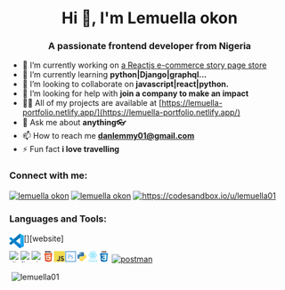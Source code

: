 <h1 align="center">Hi 👋, I'm Lemuella okon</h1>
<h3 align="center">A passionate frontend developer from Nigeria</h3>

- 🔭 I’m currently working on [a Reactjs e-commerce story page store](https://vasiti-ng.netlify.app/)
- 🌱 I’m currently learning **python|Django|graphql...**
- 👯 I’m looking to collaborate on **javascript|react|python.**
- 🤝 I’m looking for help with **join a company to make an impact**
- 👨‍💻 All of my projects are available at [https://lemuella-portfolio.netlify.app/](https://lemuella-portfolio.netlify.app/)
- 💬 Ask me about **anything👓**
- 📫 How to reach me **danlemmy01@gmail.com**
- ⚡ Fun fact **i love travelling**

<h3 align="left">Connect with me:</h3>
<p align="left">
<a href="https://linkedin.com/in/lemuella okon" target="blank"><img align="center" src="https://raw.githubusercontent.com/rahuldkjain/github-profile-readme-generator/master/src/images/icons/Social/linked-in-alt.svg" alt="lemuella okon" height="30" width="40" /></a>
<a href="https://stackoverflow.com/users/lemuella okon" target="blank"><img align="center" src="https://raw.githubusercontent.com/rahuldkjain/github-profile-readme-generator/master/src/images/icons/Social/stack-overflow.svg" alt="lemuella okon" height="30" width="40" /></a>
<a href="https://codesandbox.com/https://codesandbox.io/u/lemuella01" target="blank"><img align="center" src="https://raw.githubusercontent.com/rahuldkjain/github-profile-readme-generator/master/src/images/icons/Social/codesandbox.svg" alt="https://codesandbox.io/u/lemuella01" height="30" width="40" /></a>
</p>

<h3 align="left">Languages and Tools:</h3>

[<img align="left" alt="Visual Studio Code" width="26px" src="https://raw.githubusercontent.com/github/explore/80688e429a7d4ef2fca1e82350fe8e3517d3494d/topics/visual-studio-code/visual-studio-code.png" />][website]

  <img src="https://raw.githubusercontent.com/devicons/devicon/master/icons/css3/css3-original-wordmark.svg" alt="css3" width="20" height="20"/> </a> <a href="https://www.djangoproject.com/" target="_blank" rel="noreferrer">
 <img align="left" src="https://cdn.worldvectorlogo.com/logos/django.svg" alt="django" width="20" height="20"/> </a> <a href="https://www.figma.com/" target="_blank" rel="noreferrer">
 <img align="left" src="https://www.vectorlogo.zone/logos/figma/figma-icon.svg" alt="figma" width="20" height="20"/> </a> <a href="https://git-scm.com/" target="_blank" rel="noreferrer">
 <img align="left" src="https://www.vectorlogo.zone/logos/git-scm/git-scm-icon.svg" alt="git" width="20" height="20"/> </a> <a href="https://www.w3.org/html/" target="_blank" rel="noreferrer">
 <img align="left" src="https://raw.githubusercontent.com/devicons/devicon/master/icons/html5/html5-original-wordmark.svg" alt="html5" width="20" height="20"/> </a> <a href="https://developer.mozilla.org/en-US/docs/Web/JavaScript" target="_blank" rel="noreferrer">
<img align="left" src="https://raw.githubusercontent.com/devicons/devicon/master/icons/javascript/javascript-original.svg" alt="javascript" width="20" height="20"/> </a> <a href="https://www.photoshop.com/en" target="_blank" rel="noreferrer">
 <img align="left" src="https://raw.githubusercontent.com/devicons/devicon/master/icons/photoshop/photoshop-line.svg" alt="photoshop" width="20" height="20"/> </a> <a href="https://postman.com" target="_blank" rel="noreferrer">
  <img src="https://www.vectorlogo.zone/logos/getpostman/getpostman-icon.svg" alt="postman" width="20" height="20"/> </a> <a href="https://www.python.org" target="_blank" rel="noreferrer">
 <img align="left" src="https://raw.githubusercontent.com/devicons/devicon/master/icons/python/python-original.svg" alt="python" width="20" height="20"/> </a> <a href="https://reactjs.org/" target="_blank" rel="noreferrer">
 <img align="left" src="https://raw.githubusercontent.com/devicons/devicon/master/icons/react/react-original-wordmark.svg" alt="react" width="20" height="20"/> </a> </p>

<p>&nbsp;<img align="center" src="https://github-readme-stats.vercel.app/api?username=lemuella01&show_icons=true&locale=en" alt="lemuella01" />
